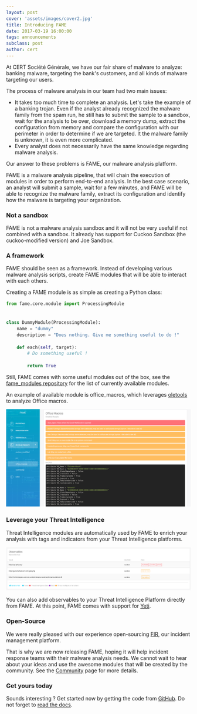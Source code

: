 ```yaml
---
layout: post
cover: 'assets/images/cover2.jpg'
title: Introducing FAME
date: 2017-03-19 16:00:00
tags: announcements
subclass: post
author: cert
---
```


At CERT Société Générale, we have our fair share of malware to analyze: banking malware, targeting the bank's customers, and all kinds of malware targeting our users.

The process of malware analysis in our team had two main issues:

* It takes too much time to complete an analysis. Let's take the example of a banking trojan. Even if the analyst already recognized the malware family from the spam run, he still has to submit the sample to a sandbox, wait for the analysis to be over, download a memory dump, extract the configuration from memory and compare the configuration with our perimeter in order to determine if we are targeted. It the malware family is unknown, it is even more complicated.
* Every analyst does not necessarily have the same knowledge regarding malware analysis.

Our answer to these problems is FAME, our malware analysis platform.

<!--more-->

FAME is a malware analysis pipeline, that will chain the execution of modules in order to perform end-to-end analysis. In the best case scenario, an analyst will submit a sample, wait for a few minutes, and FAME will be able to recognize the malware family, extract its configuration and identify how the malware is targeting your organization.

### Not a sandbox

FAME is not a malware analysis sandbox and it will not be very useful if not combined with a sandbox. It already has support for Cuckoo Sandbox (the cuckoo-modified version) and Joe Sandbox.

### A framework

FAME should be seen as a framework. Instead of developing various malware analysis scripts, create FAME modules that will be able to interact with each others.

Creating a FAME module is as simple as creating a Python class:

```python
from fame.core.module import ProcessingModule


class DummyModule(ProcessingModule):
    name = "dummy"
    description = "Does nothing. Give me something useful to do !"

    def each(self, target):
        # Do something useful !

        return True
```

Still, FAME comes with some useful modules out of the box, see the [fame_modules repository](https://github.com/certsocietegenerale/fame_modules) for the list of currently available modules.

An example of available module is office_macros, which leverages [oletools](https://github.com/decalage2/oletools) to analyze Office macros.

![detailed results](assets/images/screenshots/fame_detailed_results.png "Office Macros")

### Leverage your Threat Intelligence

Threat Intelligence modules are automatically used by FAME to enrich your analysis with tags and indicators from your Threat Intelligence platforms.

![ti](assets/images/screenshots/fame_ti.png "TI is awesome")

You can also add observables to your Threat Intelligence Platform directly from FAME. At this point, FAME comes with support for [Yeti](https://yeti-platform.github.io/).

### Open-Source

We were really pleased with our experience open-sourcing [FIR](https://github.com/certsocietegenerale/FIR), our incident management platform.

That is why we are now releasing FAME, hoping it will help incident response teams with their malware analysis needs. We cannot wait to hear about your ideas and use the awesome modules that will be created by the community. See the [Community](FIXME) page for more details.

### Get yours today

Sounds interesting ? Get started now by getting the code from [GitHub](https://github.com/certsocietegenerale/fame). Do not forget to [read the docs](FIXME).
